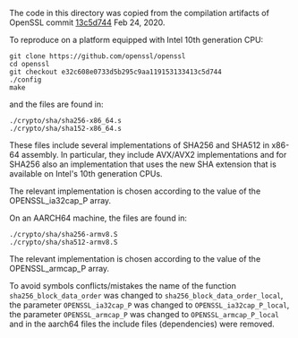 The code in this directory was copied from the compilation artifacts of OpenSSL commit [13c5d744](https://github.com/openssl/openssl/tree/e32c608e0733d5b295c9aa119153133413c5d744) Feb 24, 2020. 

To reproduce on a platform equipped with Intel 10th generation CPU:

```
git clone https://github.com/openssl/openssl
cd openssl
git checkout e32c608e0733d5b295c9aa119153133413c5d744
./config
make
```

and the files are found in:

```
./crypto/sha/sha256-x86_64.s
./crypto/sha/sha152-x86_64.s
```

These files include several implementations of SHA256 and SHA512 in x86-64 assembly. In particular, they include AVX/AVX2 implementations and for SHA256 also an implementation that uses the new SHA extension that is available on Intel's 10th generation CPUs.

The relevant implementation is chosen according to the value of the OPENSSL_ia32cap_P array.

On an AARCH64 machine, the files are found in:

```
./crypto/sha/sha256-armv8.S
./crypto/sha/sha512-armv8.S
```
The relevant implementation is chosen according to the value of the OPENSSL_armcap_P array.

To avoid symbols conflicts/mistakes the name of the function `sha256_block_data_order` was changed to `sha256_block_data_order_local`, the parameter `OPENSSL_ia32cap_P` was changed to `OPENSSL_ia32cap_P_local`, the parameter `OPENSSL_armcap_P` was changed to `OPENSSL_armcap_P_local` and in the aarch64 files the include files (dependencies) were removed.
